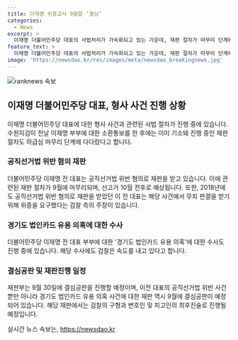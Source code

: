 ```yaml
---
title: 이재명 위증교사 9월말 ‘결심’
categories:
  - News
excerpt: >
  이재명 더불어민주당 대표의 사법처리가 가속화되고 있는 가운데, 재판 절차가 마무리 단계에 접어들었다. 이 대표는 공직선거법 위반 혐의로 기소되어 현재 위증을 요구하는 혐의로 재판 중이며, 9월과 10월에 선고가 예상된다. 또한, 경기도 법인카드 유용 의혹에 대한 수사도 진행 중이다.
feature_text: >
  이재명 더불어민주당 대표의 사법처리가 가속화되고 있는 가운데, 재판 절차가 마무리 단계에 접어들었다. 이 대표는 공직선거법 위반 혐의로 기소되어 현재 위증을 요구하는 혐의로 재판 중이며, 9월과 10월에 선고가 예상된다. 또한, 경기도 법인카드 유용 의혹에 대한 수사도 진행 중이다.
image: 'https://newsdao.kr/res/images/meta/newsdao_breakingnews.jpg'
---
```


<p><img src="https://newsdao.kr/res/images/meta/newsdao_breakingnews.jpg" alt="ranknews 속보" /></p>

<h2 data-ke-size="size26">이재명 더불어민주당 대표, 형사 사건 진행 상황</h2>

<p data-ke-size="size16">이재명 더불어민주당 대표에 대한 형사 사건과 관련된 사법 절차가 진행 중에 있습니다. 수원지검이 전날 이재명 부부에 대한 소환통보를 한 후에는 이미 기소돼 진행 중인 재판 절차도 하급심 마무리 단계에 다다랐다고 합니다.</p>

<h3>공직선거법 위반 혐의 재판</h3>

<p data-ke-size="size16">더불어민주당 이재명 전 대표는 공직선거법 위반 혐의로 재판을 받고 있습니다. 이에 관련된 재판 절차가 9월에 마무리되며, 선고가 10월 전후로 예상됩니다. 또한, 2018년에도 공직선거법 위반 혐의로 재판을 받았던 이 전 대표는 해당 사건에서 무죄 판결을 받기 위해 위증을 요구했다는 검찰 측의 주장이 있습니다.</p>

<h3>경기도 법인카드 유용 의혹에 대한 수사</h3>

<p data-ke-size="size16">더불어민주당 이재명 전 대표 부부에 대한 '경기도 법인카드 유용 의혹'에 대한 수사도 진행 중에 있습니다. 해당 수사에도 검찰은 속도를 내고 있다고 합니다.</p>

<h3>결심공판 및 재판진행 일정</h3>

<p data-ke-size="size16">재판부는 9월 30일에 결심공판을 진행할 예정이며, 이전 대표의 공직선거법 위반 사건 뿐만 아니라 경기도 법인카드 유용 의혹 사건에 대한 재판 역시 9월에 결심공판이 예정되어 있습니다. 해당 재판에서는 검찰의 구형과 변호인 및 피고인의 최후진술로 진행될 예정입니다.</p>
실시간 뉴스 속보는, <a href="https://newsdao.kr" rel="dofollow">https://newsdao.kr</a>


